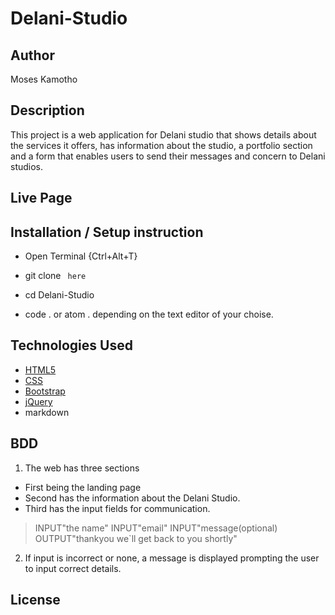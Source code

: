 # Delani-Studio

## Author

Moses Kamotho

## Description

This project is a web application for Delani studio that shows details about the services it offers, has information about the studio, a portfolio section and a form that enables users to send their messages and concern to Delani studios. 

## Live Page 
 


## Installation / Setup instruction
* Open Terminal {Ctrl+Alt+T}

* git clone ```  here    ```

* cd Delani-Studio

* code . or atom . depending on the text editor of your choise.

## Technologies Used

* [HTML5](https://github.com/topics/html5)
* [CSS](https://github.com/topics/css3)
* [Bootstrap](https://github.com/topics/bootstrap)
* [jQuery](https://github.com/topics/javascript)
* markdown

## BDD
1. The web has three sections
* First being the landing page 
* Second has the information about the Delani Studio.
* Third has the input fields for communication.

> INPUT"the name"
> INPUT"email"
> INPUT"message(optional)
> OUTPUT"thankyou we`ll get back to you shortly"

2. If input is incorrect or none, a message is displayed prompting the user to input correct details.

## License


